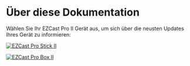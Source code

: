 # Über diese Dokumentation

Wählen Sie Ihr EZCast Pro II Gerät aus, um sich über die neusten Updates Ihres Gerät zu informieren:

<a href="https://doc.ezcastpro.de/Pro-Stick-D10/whatsnew.html" align="left" target="_self"><img src="/images/ezcastproII_stick_small.png" alt="EZCast Pro Stick II"></a>

<a href="https://doc.ezcastpro.de/Pro-Box-B10/whatsnew.html" align="left" target="_self"><img src="/images/ezcastproII_box_small.jpg" alt="EZCast Pro Box II"></a>
